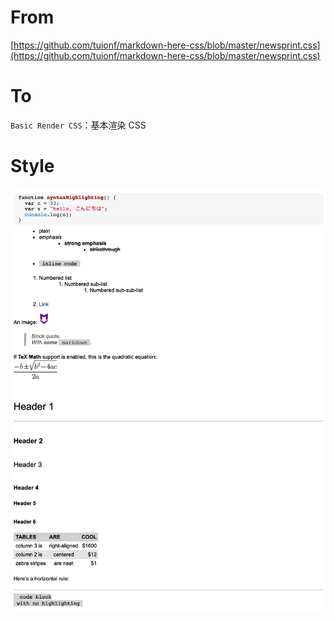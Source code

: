 # From

[https://github.com/tuionf/markdown-here-css/blob/master/newsprint.css](https://github.com/tuionf/markdown-here-css/blob/master/newsprint.css)

# To

`Basic Render CSS`：基本渲染 CSS

# Style

![style12.png](style12.png)
